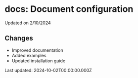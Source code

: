 # docs: Document configuration

Updated on 2/10/2024

## Changes
- Improved documentation
- Added examples
- Updated installation guide

Last updated: 2024-10-02T00:00:00.000Z